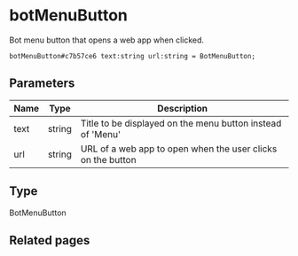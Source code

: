 # botMenuButton
Bot menu button that opens a web app when clicked.

```
botMenuButton#c7b57ce6 text:string url:string = BotMenuButton;
```

## Parameters
| Name | Type | Description |
| ---- | :----: | ----------- |
| text | string | Title to be displayed on the menu button instead of 'Menu' |
| url | string | URL of a web app to open when the user clicks on the button |


## Type
BotMenuButton

## Related pages
